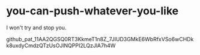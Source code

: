 # you-can-push-whatever-you-like
I won't try and stop you. 


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
